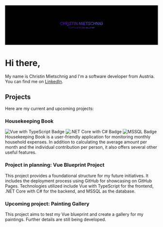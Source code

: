 ![Header](./assets/images/ReadMe/ReadMeHeader.png)

# Hi there,

My name is Christin Mietschnig and I'm a software developer from Austria.
You can find me on [LinkedIn](https://www.linkedin.com/in/christin-mietschnig-9a402a213).

## Projects

Here are my current and upcoming projects:

### Housekeeping Book

![Vue with TypeScript Badge](https://img.shields.io/badge/Vue-%20TypeScript-6a23ce?style=flat&logo=vue.js&logoColor=4FC08D) ![.NET Core with C# Badge](https://img.shields.io/badge/.NET%20Core-C%23-6a23ce?style=flat&logo=.net&logoColor=white) ![MSSQL Badge](https://img.shields.io/badge/MSSQL-Microsoft%20SQL%20Server-6a23ce?style=flat&logo=microsoft-sql-server&logoColor=white)
Housekeeping Book is a user-friendly application for monitoring monthly household expenses. In addition to calculating the average amount per month and the individual contribution per person, it also offers several other useful features.
<br>
### Project in planning: Vue Blueprint Project

This project provides a foundational structure for my future initiatives. It includes the deployment process using GitHub for showcasing on GitHub Pages. Technologies utilized include Vue with TypeScript for the frontend, .NET Core with C# for the backend, and MSSQL as the database.
<br>
### Upcoming project: Painting Gallery

This project aims to test my Vue blueprint and create a gallery for my paintings. Further details are still being developed.